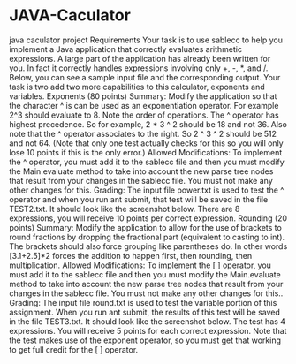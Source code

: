 # JAVA-Caculator
java caculator project
Requirements
Your task is to use sablecc to help you implement a Java application that correctly evaluates arithmetic
expressions. A large part of the application has already been written for you. In fact it correctly handles
expressions involving only +, -, *, and /. Below, you can see a sample input file and the corresponding
output.
Your task is two add two more capabilities to this calculator, exponents and variables.
Exponents (80 points)
Summary: Modify the application so that the character ^ is can be used as an exponentiation operator.
For example 2^3 should evaluate to 8. Note the order of operations. The ^ operator has highest
precedence. So for example, 2 * 3 ^ 2 should be 18 and not 36. Also note that the ^ operator associates
to the right. So 2 ^ 3 ^ 2 should be 512 and not 64. (Note that only one test actually checks for this so
you will only lose 10 points if this is the only error.)
Allowed Modifications: To implement the ^ operator, you must add it to the sablecc file and then you
must modify the Main.evaluate method to take into account the new parse tree nodes that result from
your changes in the sablecc file. You must not make any other changes for this. 
Grading: The input file power.txt is used to test the ^ operator and when you run ant submit, that test
will be saved in the file TEST2.txt. It should look like the screenshot below. There are 8 expressions, you
will receive 10 points per correct expression.
Rounding (20 points)
Summary: Modify the application to allow for the use of brackets to round fractions by dropping the
fractional part (equivalent to casting to int). The brackets should also force grouping like parentheses
do. In other words [3.1+2.5]*2 forces the addition to happen first, then rounding, then multiplication.
Allowed Modifications: To implement the [ ] operator, you must add it to the sablecc file and then you
must modify the Main.evaluate method to take into account the new parse tree nodes that result from
your changes in the sablecc file. You must not make any other changes for this..
Grading: The input file round.txt is used to test the variable portion of this assignment. When you run
ant submit, the results of this test will be saved in the file TEST3.txt. It should look like the screenshot
below. The test has 4 expressions. You will receive 5 points for each correct expression. Note that the
test makes use of the exponent operator, so you must get that working to get full credit for the [ ]
operator. 
